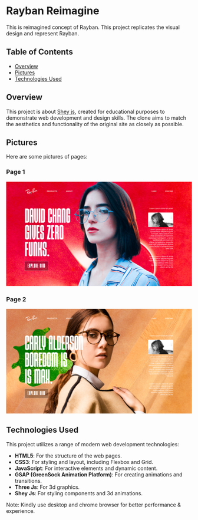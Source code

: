 # Rayban Reimagine
This is reimagined concept of Rayban. This project replicates the visual design and represent Rayban.

## Table of Contents
- [Overview](#overview)
- [Pictures](#pictures)
- [Technologies Used](#technologies-used)

## Overview
This project is about [Shey js](https://www.npmjs.com/~sheryians),  created for educational purposes to demonstrate web development and design skills. The clone aims to match the aesthetics and functionality of the original site as closely as possible.

## Pictures
Here are some pictures of pages:

### Page 1
![Page 1](./assets/pictures/a52jjkdl.png)

### Page 2
![Page 2](./assets/pictures/bfsd32.png)

## Technologies Used
This project utilizes a range of modern web development technologies:

- **HTML5**: For the structure of the web pages.
- **CSS3**: For styling and layout, including Flexbox and Grid.
- **JavaScript**: For interactive elements and dynamic content.
- **GSAP (GreenSock Animation Platform)**: For creating animations and transitions.
- **Three Js**: For 3d graphics.
- **Shey Js**: For styling components and 3d animations.

Note: Kindly use desktop and chrome browser for better performance & experience.